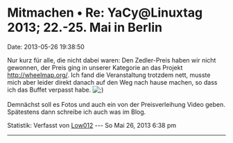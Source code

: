 Mitmachen • Re: YaCy\@Linuxtag 2013; 22.-25. Mai in Berlin
==========================================================

Date: 2013-05-26 19:38:50

Nur kurz für alle, die nicht dabei waren: Den Zedler-Preis haben wir
nicht gewonnen, der Preis ging in unserer Kategorie an das Projekt
<http://wheelmap.org/>. Ich fand die Veranstaltung trotzdem nett, musste
mich aber leider direkt danach auf den Weg nach hause machen, so dass
ich das Buffet verpasst habe.
![;)](http://forum.yacy-websuche.de/images/smilies/icon_e_wink.gif "Wink")\
\
Demnächst soll es Fotos und auch ein von der Preisverleihung Video
geben. Spätestens dann schreibe ich auch was im Blog.

Statistik: Verfasst von
[Low012](http://forum.yacy-websuche.de/memberlist.php?mode=viewprofile&u=62)
--- So Mai 26, 2013 6:38 pm

------------------------------------------------------------------------

